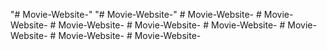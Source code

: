 "# Movie-Website-" 
"# Movie-Website-" 
#   M o v i e - W e b s i t e -  
 #   M o v i e - W e b s i t e -  
 #   M o v i e - W e b s i t e -  
 #   M o v i e - W e b s i t e -  
 #   M o v i e - W e b s i t e -  
 #   M o v i e - W e b s i t e -  
 #   M o v i e - W e b s i t e -  
 #   M o v i e - W e b s i t e -  
 